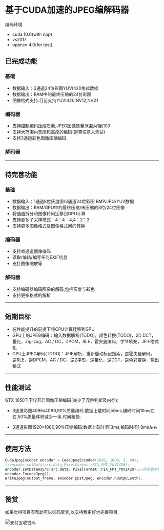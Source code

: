 # 基于CUDA加速的JPEG编解码器

编码环境
- cuda 10.0(with npp)
- vs2017
- opencv 4.0(for test)

## 已完成功能

### 基础
- 数据输入：3通道24位彩图YUVI420格式数据
- 数据输出：RAM中的最终压缩的24位彩图
- 图像格式支持:目前支持YUVI420,NV12,NV21

### 编码器
- 支持控制编码压缩质量,JPEG图像质量范围为1到100
- 支持大范围内宽度和高度的编码(是否任意未测试)
- 支持3通道彩色图像压缩编码

### 解码器

---

## 待完善功能
### 基础
- 数据输入：1通道8位灰度图/3通道24位彩图 BMP/JPG/YUV数据
- 数据输出：RAM/GPU中的最终压缩/未压缩的8位/24位图像
- 将通道拆分和图像转码迁移到GPU计算
- 支持更多子采样模式：4：4：4,4：2：2
- 支持更多图像格式及图像格式间的转换
  
### 编码器
- 支持单通道图像编码
- 读取/编辑/编写任何EXIF信息
- 支持图像缩放等

### 解码器
- 支持编码器编码图像的解码,包括灰度与彩色
- 支持更多格式的解析

---

## 短期目标
- 在性能提升的前提下将CPU计算迁移到GPU
- GPU上的JPEG编码：输入数据解析(TODO)，颜色转换(TODO)，2D DCT，量化，Zig-zag，AC / DC，DPCM，RLE，霍夫曼编码，字节填充，JFIF格式化
- GPU上JPEG解码(TODO)：JFIF解析，重新启动标记搜索，逆霍夫曼解码，逆RLE，逆DPCM，AC / DC，逆Z字形，逆量化，逆DCT，逆色彩变换，输出格式

---

## 性能测试

GTX 1050Ti下仅开启图像压缩编码(减少了冗余判断及内存):
- 3通道彩图4096x4096,90%质量编码:数据上载时间50ms,编码时间10ms左右,50%质量体积减少一半,时间稍快.

- 3通道彩图1920*1080,90%压缩编码:数据上载时间13ms,编码时间1.8ms左右

---

## 使用方法
```cpp
CudaJpegEncoder encoder = CudaJpegEncoder(1920, 1080, 3, 90);
//encoder.setData(src.data,PixelFormat::PIX_FMT_YUVI420);
encoder.setDataAsync(src.data, PixelFormat::PIX_FMT_YUVI420);//异步版本性能提升40%
encoder.EncodeJpeg();
WriteJpeg(output_fname, encoder.pDstJpeg, encoder.nOutpuLenth);
```

---

## 赞赏

如果觉得项目有帮助可以扫码赞赏,以支持我更好地完善项目.

![支付宝收钱码](http://images-gb.oss-cn-hangzhou.aliyuncs.com/person/%E6%94%AF%E4%BB%98%E5%AE%9D%E6%94%B6%E9%92%B1%E7%A0%81.jpg)